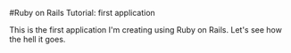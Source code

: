 #Ruby on Rails Tutorial: first application

This is the first application I'm creating using Ruby on Rails.  Let's see how the hell it goes.